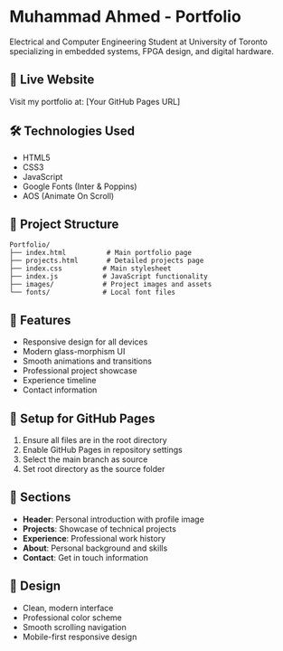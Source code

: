 # Muhammad Ahmed - Portfolio

Electrical and Computer Engineering Student at University of Toronto specializing in embedded systems, FPGA design, and digital hardware.

## 🚀 Live Website

Visit my portfolio at: [Your GitHub Pages URL]

## 🛠️ Technologies Used

- HTML5
- CSS3
- JavaScript
- Google Fonts (Inter & Poppins)
- AOS (Animate On Scroll)

## 📁 Project Structure

```
Portfolio/
├── index.html          # Main portfolio page
├── projects.html       # Detailed projects page
├── index.css          # Main stylesheet
├── index.js           # JavaScript functionality
├── images/            # Project images and assets
└── fonts/             # Local font files
```

## 🎯 Features

- Responsive design for all devices
- Modern glass-morphism UI
- Smooth animations and transitions
- Professional project showcase
- Experience timeline
- Contact information

## 🔧 Setup for GitHub Pages

1. Ensure all files are in the root directory
2. Enable GitHub Pages in repository settings
3. Select the main branch as source
4. Set root directory as the source folder

## 📱 Sections

- **Header**: Personal introduction with profile image
- **Projects**: Showcase of technical projects
- **Experience**: Professional work history
- **About**: Personal background and skills
- **Contact**: Get in touch information

## 🎨 Design

- Clean, modern interface
- Professional color scheme
- Smooth scrolling navigation
- Mobile-first responsive design
